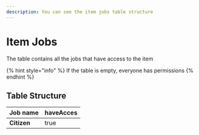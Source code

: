 ```yaml
---
description: You can see the item jobs table structure
---
```


# Item Jobs

The table contains all the jobs that have access to the item

{% hint style="info" %}
If the table is empty, everyone has permissions
{% endhint %}

## Table Structure

| Job name | haveAcces |
| :--- | :--- |
| **Citizen** | true |

